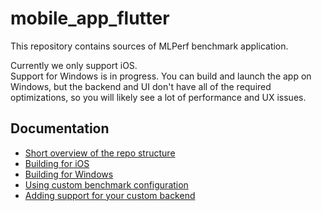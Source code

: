 # mobile_app_flutter

This repository contains sources of MLPerf benchmark application.

[comment]: # (Don't remove spaces at the end of lines, they force line breaks)
Currently we only support iOS.  
Support for Windows is in progress.
You can build and launch the app on Windows,
but the backend and UI don't have all of the required optimizations,
so you will likely see a lot of performance and UX issues.

## Documentation

* [Short overview of the repo structure](/documentation/repo-overview.md)
* [Building for iOS](/documentation/ios.md)
* [Building for Windows](/documentation/windows.md)
* [Using custom benchmark configuration](/documentation/custom-tasks.md)
* [Adding support for your custom backend](/documentation/adding-custom-backend.md)
